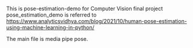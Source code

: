 This is pose-estimation-demo for Computer Vision final project  
pose_estimation_demo is referred to https://www.analyticsvidhya.com/blog/2021/10/human-pose-estimation-using-machine-learning-in-python/  

The main file is media pipe pose.
